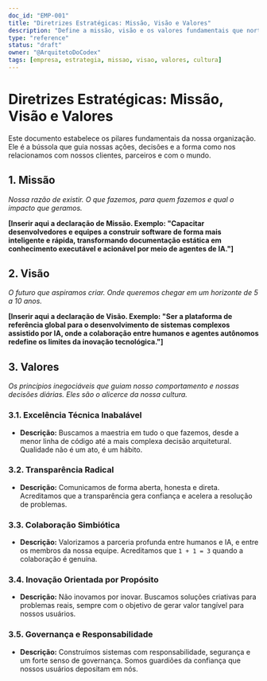 ```yaml
---
doc_id: "EMP-001"
title: "Diretrizes Estratégicas: Missão, Visão e Valores"
description: "Define a missão, visão e os valores fundamentais que norteiam a empresa, servindo como a base para todas as decisões estratégicas e operacionais."
type: "reference"
status: "draft"
owner: "@ArquitetoDoCodex"
tags: [empresa, estrategia, missao, visao, valores, cultura]
---
```


# Diretrizes Estratégicas: Missão, Visão e Valores

Este documento estabelece os pilares fundamentais da nossa organização. Ele é a bússola que guia nossas ações, decisões e a forma como nos relacionamos com nossos clientes, parceiros e com o mundo.

## 1. Missão

*Nossa razão de existir. O que fazemos, para quem fazemos e qual o impacto que geramos.*

**[Inserir aqui a declaração de Missão. Exemplo: "Capacitar desenvolvedores e equipes a construir software de forma mais inteligente e rápida, transformando documentação estática em conhecimento executável e acionável por meio de agentes de IA."]**

## 2. Visão

*O futuro que aspiramos criar. Onde queremos chegar em um horizonte de 5 a 10 anos.*

**[Inserir aqui a declaração de Visão. Exemplo: "Ser a plataforma de referência global para o desenvolvimento de sistemas complexos assistido por IA, onde a colaboração entre humanos e agentes autônomos redefine os limites da inovação tecnológica."]**

## 3. Valores

*Os princípios inegociáveis que guiam nosso comportamento e nossas decisões diárias. Eles são o alicerce da nossa cultura.*

### 3.1. **Excelência Técnica Inabalável**
- **Descrição:** Buscamos a maestria em tudo o que fazemos, desde a menor linha de código até a mais complexa decisão arquitetural. Qualidade não é um ato, é um hábito.

### 3.2. **Transparência Radical**
- **Descrição:** Comunicamos de forma aberta, honesta e direta. Acreditamos que a transparência gera confiança e acelera a resolução de problemas.

### 3.3. **Colaboração Simbiótica**
- **Descrição:** Valorizamos a parceria profunda entre humanos e IA, e entre os membros da nossa equipe. Acreditamos que `1 + 1 = 3` quando a colaboração é genuína.

### 3.4. **Inovação Orientada por Propósito**
- **Descrição:** Não inovamos por inovar. Buscamos soluções criativas para problemas reais, sempre com o objetivo de gerar valor tangível para nossos usuários.

### 3.5. **Governança e Responsabilidade**
- **Descrição:** Construímos sistemas com responsabilidade, segurança e um forte senso de governança. Somos guardiões da confiança que nossos usuários depositam em nós.